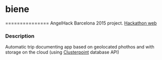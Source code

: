 # biene
===============
AngelHack Barcelona 2015 project.
[Hackathon web](http://angelhack.com/hackathon/barcelona-2015/)

### Description
Automatic trip documenting app based on geolocated phothos and with storage on the cloud (using [Clusterpoint](https://www.clusterpoint.com/) database API)